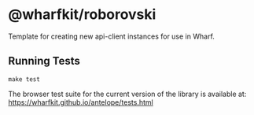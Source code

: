 # @wharfkit/roborovski

Template for creating new api-client instances for use in Wharf.

## Running Tests

```
make test
```

The browser test suite for the current version of the library is available at: https://wharfkit.github.io/antelope/tests.html
